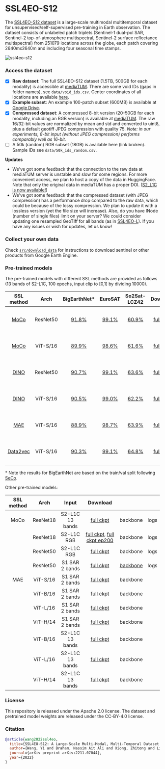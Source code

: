 # SSL4EO-S12
The [SSL4EO-S12 dataset](https://arxiv.org/abs/2211.07044) is a large-scale multimodal multitemporal dataset for unsupervised/self-supervised pre-training in Earth observation. The dataset consists of unlabeled patch triplets (Sentinel-1 dual-pol SAR, Sentinel-2 top-of-atmosphere multispectral, Sentinel-2 surface reflectance multispectral) from 251079 locations across the globe, each patch covering 2640mx2640m and including four seasonal time stamps.

![ssl4eo-s12](assets/hello.png)

### Access the dataset
- [x] **Raw dataset**: The full SSL4EO-S12 dataset (1.5TB, 500GB for each modality) is accessible at [mediaTUM](https://mediatum.ub.tum.de/1660427). There are some void IDs (gaps in folder names), see `data/void_ids.csv`. Center coordinates of all locations are available [here](https://drive.google.com/file/d/1RyJnGznSbMparS88BhHkXxETf0K-qYqI/view?usp=sharing).
- [x] **Example subset**: An example 100-patch subset (600MB) is available at [Google Drive](https://drive.google.com/file/d/1sRWcYbaWs-efXza6kw03GlJQdZHq5iRN/view?usp=sharing).
- [x] **Compressed dataset**: A compressed 8-bit version (20-50GB for each modality, including an RGB version) is available at [mediaTUM](https://mediatum.ub.tum.de/1702379). The raw 16/32-bit values are normalized by mean and std and converted to uint8, plus a default geotiff JPEG compression with quality 75. *Note: in our experiments, 8-bit input (without JPEG compression) performs comparably well as 16-bit.*
- [ ] A 50k (random) RGB subset (18GB) is available here (link broken). Sample IDs see `data/50k_ids_random.csv`.

**Updates**
- We've got some feedback that the connection to the raw data at mediaTUM server is unstable and slow for some regions. For more convenient access, we plan to host a copy of the data in HuggingFace. Note that only the original data in mediaTUM has a proper DOI. ([S2_L1C is now available!](https://huggingface.co/datasets/wangyi111/SSL4EO-S12/tree/main/s2_l1c))
- We've got some feedback that the compressed dataset (with JPEG compression) has a performance drop compared to the raw data, which could be because of the lossy compression. We plan to update it with a lossless version (yet the file size will increase). Also, do you have INode (number of single files) limit on your server? We could consider updating one resampled GeoTiff for all bands (as in [SSL4EO-L](https://arxiv.org/abs/2306.09424)). If you have any issues or wish for updates, let us know!

### Collect your own data
Check [`src/download_data`](src/download_data) for instructions to download sentinel or other products from Google Earth Engine.


### Pre-trained models
The pre-trained models with different SSL methods are provided as follows (13 bands of S2-L1C, 100 epochs, input clip to [0,1] by dividing 10000).


| SSL method |   Arch   | BigEarthNet* | EuroSAT | So2Sat-LCZ42 |                                                   Download                                                  |          |      | Usage |
|:----------:|:--------:|:-----------:|:-------:|:------------:|:-----------------------------------------------------------------------------------------------------------:|:--------:|:----:|:----:|
|    [MoCo](https://github.com/facebookresearch/moco)    | ResNet50 |    [91.8%](src/benchmark/transfer_classification/scripts/benchmark/srun_ft_moco_rn50_s2c_BE.sh)    |  [99.1%](src/benchmark/transfer_classification/scripts/benchmark/srun_ft_moco_rn50_s2c_EU.sh)  |     [60.9%](src/benchmark/transfer_classification/scripts/benchmark/srun_ft_moco_vits16_s2c_SS.sh)    |    [full ckpt](https://drive.google.com/file/d/1OrtPfG2wkO05bimstQ_T9Dza8z3zp8i-/view?usp=sharing)    | [backbone](https://drive.google.com/file/d/1MAe3dCW4hPasSaBMZAVkJVX80LONkrLY/view?usp=sharing) | [logs](https://drive.google.com/file/d/1G66pdvJmeD6Rc-OZdOKA1h2Vnvq_0nnt/view?usp=sharing) | [define model](https://github.com/zhu-xlab/SSL4EO-S12/blob/d2868adfada65e40910bfcedfc49bc3b20df2248/src/benchmark/transfer_classification/linear_BE_moco.py#L228-L236), [load weights](https://github.com/zhu-xlab/SSL4EO-S12/blob/d2868adfada65e40910bfcedfc49bc3b20df2248/src/benchmark/transfer_classification/linear_BE_moco.py#L248-L276) |
|    [MoCo](https://github.com/facebookresearch/moco-v3)        | ViT-S/16 |    [89.9%](src/benchmark/transfer_classification/scripts/benchmark/srun_ft_moco_vits16_s2c_BE.sh)    |  [98.6%](src/benchmark/transfer_classification/scripts/benchmark/srun_ft_moco_vits16_s2c_EU.sh)  |     [61.6%](src/benchmark/transfer_classification/scripts/benchmark/srun_ft_moco_vits16_s2c_SS.sh)    |   [full ckpt](https://drive.google.com/file/d/1Tx07L6OilkfcgE2HWiSXHRmRepCPdn6V/view?usp=sharing)   | [backbone](https://drive.google.com/file/d/1LREGuI6w7Gq6Xm0jFQdxxtp8QkmLvJWk/view?usp=sharing) | [logs](https://drive.google.com/file/d/1f05B85T4Y2-RntfAw42uICKm9mwilHXF/view?usp=sharing) | [define model](https://github.com/zhu-xlab/SSL4EO-S12/blob/1a668f76fd46762a19780293675a6e23e5204e72/src/benchmark/transfer_classification/linear_BE_moco_v3.py#L182-L184), [load weights](https://github.com/zhu-xlab/SSL4EO-S12/blob/1a668f76fd46762a19780293675a6e23e5204e72/src/benchmark/transfer_classification/linear_BE_moco_v3.py#L199-L220) |
|    [DINO](https://github.com/facebookresearch/dino)    | ResNet50 |    [90.7%](src/benchmark/transfer_classification/scripts/benchmark/srun_ft_dino_rn50_s2c_BE.sh)    |  [99.1%](src/benchmark/transfer_classification/scripts/benchmark/srun_ft_dino_rn50_s2c_EU.sh)  |     [63.6%](src/benchmark/transfer_classification/scripts/benchmark/srun_ft_dino_rn50_s2c_SS.sh)    |    [full ckpt](https://drive.google.com/file/d/1iSHHp_cudPjZlshqWXVZj5TK74P32a2q/view?usp=sharing)    | [backbone](https://drive.google.com/file/d/1B4o_NvY7O6fJrvsOUR-7QzLYNpRL1ieA/view?usp=sharing) | [logs](https://drive.google.com/file/d/1VxjT-3n1ckbvnlsF81jZwmm9Wvb3YX0H/view?usp=sharing) | [define model](https://github.com/zhu-xlab/SSL4EO-S12/blob/1a668f76fd46762a19780293675a6e23e5204e72/src/benchmark/transfer_classification/linear_BE_dino.py#L57-L61), [load weights](https://github.com/zhu-xlab/SSL4EO-S12/blob/1a668f76fd46762a19780293675a6e23e5204e72/src/benchmark/transfer_classification/models/dino/utils.py#L92-L103) |
|   [DINO](https://github.com/facebookresearch/dino)         | ViT-S/16 |    [90.5%](src/benchmark/transfer_classification/scripts/benchmark/srun_ft_dino_vits16_s2_BE.sh)    |  [99.0%](src/benchmark/transfer_classification/scripts/benchmark/srun_ft_dino_vits16_s2c_EU.sh)  |     [62.2%](src/benchmark/transfer_classification/scripts/benchmark/srun_ft_dino_vits16_s2c_SS.sh)    |   [full ckpt](https://drive.google.com/file/d/1CseO5vvMReGlAulm5o4ZgbjUgj8VlAH7/view?usp=sharing)   | [backbone](https://drive.google.com/file/d/1kjQWfPRI5z43EmRkw5fzgHU01hB7E_4H/view?usp=sharing) | [logs](https://drive.google.com/file/d/1eeKrKFMa6akGyXugBRF6-rJ7oTIeZAno/view?usp=sharing) | [define model](https://github.com/zhu-xlab/SSL4EO-S12/blob/1a668f76fd46762a19780293675a6e23e5204e72/src/benchmark/transfer_classification/linear_BE_dino.py#L53-L55), [load weights](https://github.com/zhu-xlab/SSL4EO-S12/blob/1a668f76fd46762a19780293675a6e23e5204e72/src/benchmark/transfer_classification/models/dino/utils.py#L92-L103) |
|     [MAE](https://github.com/facebookresearch/mae)    | ViT-S/16 |    [88.9%](src/benchmark/transfer_classification/scripts/benchmark/srun_ft_mae_vits16_s2c_BE.sh)    |  [98.7%](src/benchmark/transfer_classification/scripts/benchmark/srun_ft_mae_vits16_s2c_EU.sh)  |     [63.9%](src/benchmark/transfer_classification/scripts/benchmark/srun_ft_mae_vits16_s2c_SS.sh)    |    [full ckpt](https://drive.google.com/file/d/1QTBKl1asxgQCNd6bO2azXZNPfoQ3Sazv/view?usp=sharing)   | [backbone](https://drive.google.com/file/d/1hdie-7orFnj5Q1E1C2BudqwQCvMk3Fza/view?usp=sharing) | [logs](https://drive.google.com/file/d/1uJojq9q_fKMdD6cO1YXCPguZYEmfj35s/view?usp=sharing) | [define model](https://github.com/zhu-xlab/SSL4EO-S12/blob/1a668f76fd46762a19780293675a6e23e5204e72/src/benchmark/transfer_classification/linear_BE_mae.py#L232-L236), [load weights](https://github.com/zhu-xlab/SSL4EO-S12/blob/1a668f76fd46762a19780293675a6e23e5204e72/src/benchmark/transfer_classification/linear_BE_mae.py#L238-L259) |
|  [Data2vec](https://github.com/facebookresearch/fairseq/tree/main/examples/data2vec)  | ViT-S/16 |    [90.3%](src/benchmark/transfer_classification/scripts/benchmark/ft_data2vec_vit16_s2c_BE_100.sh)    |  [99.1%](src/benchmark/transfer_classification/scripts/benchmark/ft_data2vec_vits16_s2c_EU_100.sh)  |     [64.8%](src/benchmark/transfer_classification/scripts/benchmark/lc_data2vec_vits16_s2c_SS_100.sh)    | [full ckpt](https://drive.google.com/file/d/1VbIGBwzZYndv4v1vx9FiD6IP-YwsHEns/view?usp=sharing) | [backbone](https://drive.google.com/file/d/1YecuYPAxl1NIzLmsmdbUROjCb5g0t80l/view?usp=sharing) | logs | [define model](https://github.com/zhu-xlab/SSL4EO-S12/blob/1a668f76fd46762a19780293675a6e23e5204e72/src/benchmark/transfer_classification/linear_BE_data2vec.py#L372-L390), [load weights](https://github.com/zhu-xlab/SSL4EO-S12/blob/1a668f76fd46762a19780293675a6e23e5204e72/src/benchmark/transfer_classification/linear_BE_data2vec.py#L406-L553) |

\* Note the results for BigEarthNet are based on the train/val split following [SeCo](https://github.com/ServiceNow/seasonal-contrast/blob/8285173ec205b64bc3e53b880344dd6c3f79fa7a/datasets/bigearthnet_dataset.py#L119).

Other pre-trained models:

| SSL method |   Arch   | Input |                                                           Download                                                           |          |      |
|:----------:|:--------:|:----------------:|:----------------------------------------------------------------------------------------------------------------------------:|:--------:|:----:|
|    MoCo    | ResNet18 | S2-L1C 13 bands      |             [full ckpt](https://drive.google.com/file/d/1iWLm7ljQ6tKZiVp47pJUPDe3Un0BUd9o/view?usp=sharing)            | backbone | logs |
|            | ResNet18 | S2-L1C RGB            | [full ckpt](https://drive.google.com/file/d/1HfgXS5VpQA39k8mFrWMbHvYwuT_j6Mbi/view?usp=sharing), [full ckpt ep200](https://drive.google.com/file/d/1U_m39Owahk15Vg1uL1MYbPAmAyUWBKfI/view?usp=sharing) | backbone | logs |
|            | ResNet50 | S2-L1C RGB            |             [full ckpt](https://drive.google.com/file/d/1UEpA9sOcA47W0cmwQhkSeXfQxrL-EcJB/view?usp=sharing)            | backbone | logs |
|            | ResNet50 | S1 SAR 2 bands            |             [full ckpt](https://drive.google.com/file/d/1gjTTWikf1qORJyFifWD1ksk9HzezqQ0b/view?usp=sharing)            | [backbone](https://drive.google.com/file/d/1E5MvVI1SnQneQXe37QAWx_B6aoTiSN24/view?usp=sharing) | logs |
| MAE |        ViT-S/16 | S1 SAR 2 bands | [full ckpt](https://huggingface.co/wangyi111/SSL4EO-S12/resolve/main/B2_vits16_mae_ep99.pth) | backbone  |
|     |        ViT-B/16 | S1 SAR 2 bands | [full ckpt](https://huggingface.co/wangyi111/SSL4EO-S12/resolve/main/B2_vitb16_mae_ep99.pth) | backbone  |
|     |        ViT-L/16 | S1 SAR 2 bands | [full ckpt](https://huggingface.co/wangyi111/SSL4EO-S12/resolve/main/B2_vitl16_mae_ep99.pth) | backbone  |
|     |        ViT-H/14 | S1 SAR 2 bands | [full ckpt](https://huggingface.co/wangyi111/SSL4EO-S12/resolve/main/B2_vith14_mae_ep199.pth) | backbone  |
|     |        ViT-B/16 | S2-L1C 13 bands | [full ckpt](https://huggingface.co/wangyi111/SSL4EO-S12/resolve/main/B13_vitb16_mae_ep99.pth) | backbone |
|     |        ViT-L/16 | S2-L1C 13 bands | [full ckpt](https://huggingface.co/wangyi111/SSL4EO-S12/resolve/main/B13_vitl16_mae_ep99.pth) | backbone |
|     |        ViT-H/14 | S2-L1C 13 bands | [full ckpt](https://huggingface.co/wangyi111/SSL4EO-S12/resolve/main/B13_vith14_mae_ep199.pth) | backbone |


### License
This repository is released under the Apache 2.0 license. The dataset and pretrained model weights are released under the CC-BY-4.0 license.


### Citation
```BibTeX
@article{wang2022ssl4eo,
  title={SSL4EO-S12: A Large-Scale Multi-Modal, Multi-Temporal Dataset for Self-Supervised Learning in Earth Observation},
  author={Wang, Yi and Braham, Nassim Ait Ali and Xiong, Zhitong and Liu, Chenying and Albrecht, Conrad M and Zhu, Xiao Xiang},
  journal={arXiv preprint arXiv:2211.07044},
  year={2022}
}
```
